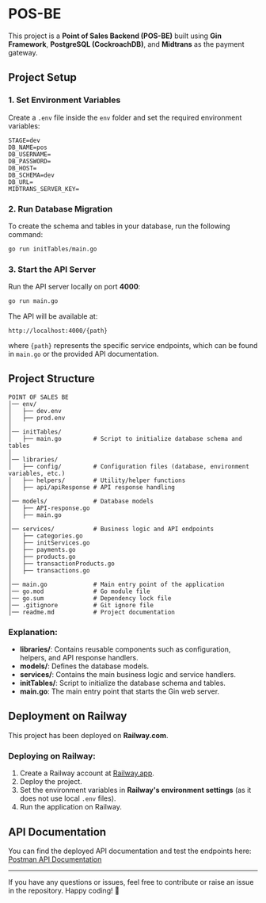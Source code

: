 # POS-BE

This project is a **Point of Sales Backend (POS-BE)** built using **Gin Framework**, **PostgreSQL (CockroachDB)**, and **Midtrans** as the payment gateway.

## Project Setup

### 1. Set Environment Variables
Create a `.env` file inside the `env` folder and set the required environment variables:

```env
STAGE=dev
DB_NAME=pos
DB_USERNAME=
DB_PASSWORD=
DB_HOST=
DB_SCHEMA=dev
DB_URL=
MIDTRANS_SERVER_KEY=
```

### 2. Run Database Migration
To create the schema and tables in your database, run the following command:
```sh
go run initTables/main.go
```

### 3. Start the API Server
Run the API server locally on port **4000**:
```sh
go run main.go
```

The API will be available at:
```
http://localhost:4000/{path}
```
where `{path}` represents the specific service endpoints, which can be found in `main.go` or the provided API documentation.

## Project Structure

```
POINT OF SALES BE
│── env/
│   ├── dev.env
│   ├── prod.env
│
│── initTables/
│   ├── main.go         # Script to initialize database schema and tables
│
│── libraries/
│   ├── config/         # Configuration files (database, environment variables, etc.)
│   ├── helpers/        # Utility/helper functions
│   ├── api/apiResponse # API response handling
│
│── models/             # Database models
│   ├── API-response.go
│   ├── main.go
│
│── services/           # Business logic and API endpoints
│   ├── categories.go
│   ├── initServices.go
│   ├── payments.go
│   ├── products.go
│   ├── transactionProducts.go
│   ├── transactions.go
│
│── main.go             # Main entry point of the application
│── go.mod              # Go module file
│── go.sum              # Dependency lock file
│── .gitignore          # Git ignore file
│── readme.md           # Project documentation
```

### Explanation:
- **libraries/**: Contains reusable components such as configuration, helpers, and API response handlers.
- **models/**: Defines the database models.
- **services/**: Contains the main business logic and service handlers.
- **initTables/**: Script to initialize the database schema and tables.
- **main.go**: The main entry point that starts the Gin web server.

## Deployment on Railway
This project has been deployed on **Railway.com**.

### Deploying on Railway:
1. Create a Railway account at [Railway.app](https://railway.app/).
2. Deploy the project.
3. Set the environment variables in **Railway's environment settings** (as it does not use local `.env` files).
4. Run the application on Railway.

## API Documentation
You can find the deployed API documentation and test the endpoints here:
[Postman API Documentation](https://postman.com)

---
If you have any questions or issues, feel free to contribute or raise an issue in the repository. Happy coding! 🚀

